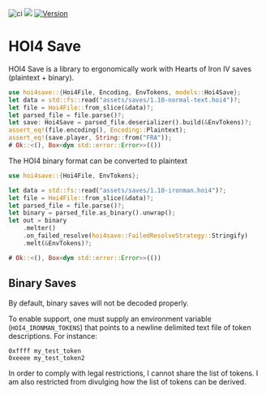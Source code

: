 ![ci](https://github.com/rakaly/hoi4save/workflows/ci/badge.svg) [![](https://docs.rs/hoi4save/badge.svg)](https://docs.rs/hoi4save) [![Version](https://img.shields.io/crates/v/hoi4save.svg?style=flat-square)](https://crates.io/crates/hoi4save)

# HOI4 Save

HOI4 Save is a library to ergonomically work with Hearts of Iron IV saves (plaintext + binary).

```rust
use hoi4save::{Hoi4File, Encoding, EnvTokens, models::Hoi4Save};
let data = std::fs::read("assets/saves/1.10-normal-text.hoi4")?;
let file = Hoi4File::from_slice(&data)?;
let parsed_file = file.parse()?;
let save: Hoi4Save = parsed_file.deserializer().build(&EnvTokens)?;
assert_eq!(file.encoding(), Encoding::Plaintext);
assert_eq!(save.player, String::from("FRA"));
# Ok::<(), Box<dyn std::error::Error>>(())
```

The HOI4 binary format can be converted to plaintext

```rust
use hoi4save::{Hoi4File, EnvTokens};

let data = std::fs::read("assets/saves/1.10-ironman.hoi4")?;
let file = Hoi4File::from_slice(&data)?;
let parsed_file = file.parse()?;
let binary = parsed_file.as_binary().unwrap();
let out = binary
    .melter()
    .on_failed_resolve(hoi4save::FailedResolveStrategy::Stringify)
    .melt(&EnvTokens)?;

# Ok::<(), Box<dyn std::error::Error>>(())
```

## Binary Saves

By default, binary saves will not be decoded properly.

To enable support, one must supply an environment variable
(`HOI4_IRONMAN_TOKENS`) that points to a newline delimited
text file of token descriptions. For instance:

```ignore
0xffff my_test_token
0xeeee my_test_token2
```

In order to comply with legal restrictions, I cannot share the list of
tokens. I am also restricted from divulging how the list of tokens can be derived.
